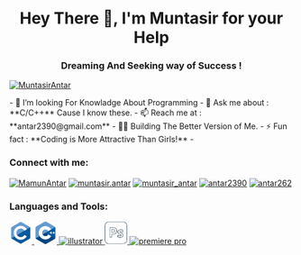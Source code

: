 <h1 align="center">Hey There 👋, I'm Muntasir for your Help</h1>
<h3 align="center"> Dreaming And Seeking way of Success !</h3>
<p align="left"> <a href="https://https://twitter.com/MamunAntar" target="blank"><img src="https://img.shields.io/twitter/follow/MuntasirAntar?logo=twitter&style=for-the-badge" alt="MuntasirAntar" /></a> </p>
- 🤔 I’m looking For Knowladge About Programming
- 💬 Ask me about : **C/C++** Cause I know these.
- 📫 Reach me at : **antar2390@gmail.com**
- 👨‍💻 Building The Better Version of Me.
- ⚡ Fun fact : **Coding is More Attractive Than Girls!**
- <h3 align="left">Connect with me:</h3>
<p align="left">
<a href="https://twitter.com/MamunAntar" target="blank"><img align="center" src="https://raw.githubusercontent.com/rahuldkjain/github-profile-readme-generator/master/src/images/icons/Social/twitter.svg" alt="MamunAntar" height="30" width="40" /></a>
<a href="https://www.facebook.com/muntasir.antar" target="blank"><img align="center" src="https://raw.githubusercontent.com/rahuldkjain/github-profile-readme-generator/master/src/images/icons/Social/facebook.svg" alt="muntasir.antar" height="30" width="40" /></a>
<a href="https://www.instagram.com/muntasir_antar/" target="blank"><img align="center" src="https://raw.githubusercontent.com/rahuldkjain/github-profile-readme-generator/master/src/images/icons/Social/instagram.svg" alt="muntasir_antar" height="30" width="40" /></a>
<a href="https://www.hackerrank.com/profile/antar2390" target="blank"><img align="center" src="https://raw.githubusercontent.com/rahuldkjain/github-profile-readme-generator/master/src/images/icons/Social/hackerrank.svg" alt="antar2390" height="30" width="40" /></a>
<a href="https://codeforces.com/profile/antar262" target="blank"><img align="center" src="https://raw.githubusercontent.com/rahuldkjain/github-profile-readme-generator/master/src/images/icons/Social/codeforces.svg" alt="antar262" height="30" width="40" /></a>

<h3 align="left">Languages and Tools:</h3>
<p align="left">
  <a href="https://www.cprogramming.com/" target="_blank" rel="noreferrer">
    <img src="https://raw.githubusercontent.com/devicons/devicon/master/icons/c/c-original.svg" alt="c" width="40" height="40"/>
  </a>
  <a href="https://www.w3schools.com/cpp/" target="_blank" rel="noreferrer">
    <img src="https://raw.githubusercontent.com/devicons/devicon/master/icons/cplusplus/cplusplus-original.svg" alt="cplusplus" width="40" height="40"/>
  </a>
  <a href="https://www.adobe.com/in/products/illustrator.html" target="_blank" rel="noreferrer">
    <img src="https://www.vectorlogo.zone/logos/adobe_illustrator/adobe_illustrator-icon.svg" alt="illustrator" width="40" height="40"/>
  </a>
  <a href="https://www.photoshop.com/en" target="_blank" rel="noreferrer">
    <img src="https://raw.githubusercontent.com/devicons/devicon/master/icons/photoshop/photoshop-line.svg" alt="photoshop" width="40" height="40"/>
  </a>
  <a href="https://www.adobe.com/products/premiere.html" target="_blank" rel="noreferrer">
    <img src="https://raw.githubusercontent.com/rahuldkjain/github-profile-readme-generator/master/src/images/icons/AdobePremierePro.svg" alt="premiere pro" width="40" height="40"/>
  </a>
</p>
